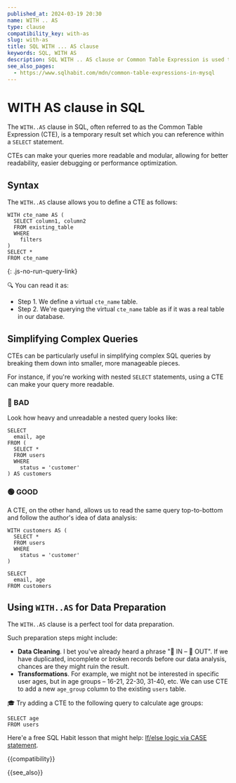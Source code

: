 ```yaml
---
published_at: 2024-03-19 20:30
name: WITH .. AS
type: clause
compatibility_key: with-as
slug: with-as
title: SQL WITH ... AS clause
keywords: SQL, WITH AS
description: SQL WITH .. AS clause or Common Table Expression is used to define temporary queries (subqueries).
see_also_pages:
  - https://www.sqlhabit.com/mdn/common-table-expressions-in-mysql
---
```


# WITH AS clause in SQL

The `WITH..AS` clause in SQL, often referred to as the Common Table Expression (CTE), is a temporary result set which you can reference within a `SELECT` statement.

CTEs can make your queries more readable and modular, allowing for better readability, easier debugging or performance optimization.

## Syntax

The `WITH..AS` clause allows you to define a CTE as follows:

~~~pgsql
WITH cte_name AS (
  SELECT column1, column2
  FROM existing_table
  WHERE
    filters
)
SELECT *
FROM cte_name
~~~
{: .js-no-run-query-link}

:mag: You can read it as:

* Step 1. We define a virtual `cte_name` table.
* Step 2. We're querying the virtual `cte_name` table as if it was a real table in our database.

## Simplifying Complex Queries

CTEs can be particularly useful in simplifying complex SQL queries by breaking them down into smaller, more manageable pieces.

For instance, if you're working with nested `SELECT` statements, using a CTE can make your query more readable.

### :red_circle: BAD

Look how heavy and unreadable a nested query looks like:

~~~pgsql
SELECT
  email, age
FROM (
  SELECT *
  FROM users
  WHERE
    status = 'customer'
) AS customers
~~~

### :green_circle: GOOD

A CTE, on the other hand, allows us to read the same query top-to-bottom and follow the author's idea of data analysis:

~~~pgsql
WITH customers AS (
  SELECT *
  FROM users
  WHERE
    status = 'customer'
)

SELECT
  email, age
FROM customers
~~~

## Using `WITH..AS` for Data Preparation

The `WITH..AS` clause is a perfect tool for data preparation.

Such preparation steps might include:

* **Data Cleaning**. I bet you've already heard a phrase ":hankey: IN – :hankey: OUT". If we have duplicated, incomplete or broken records before our data analysis, chances are they might ruin the result.
* **Transformations**. For example, we might not be interested in specific user ages, but in age groups – 16-21, 22-30, 31-40, etc. We can use CTE to add a new `age_group` column to the existing `users` table.

:mortar_board: Try adding a CTE to the following query to calculate age groups:

~~~pgsql
SELECT age
FROM users
~~~

Here'e a free SQL Habit lesson that might help: [If/else logic via CASE statement](/content/lessons/if-else-logic-via-case-statement).

{{compatibility}}

{{see_also}}
